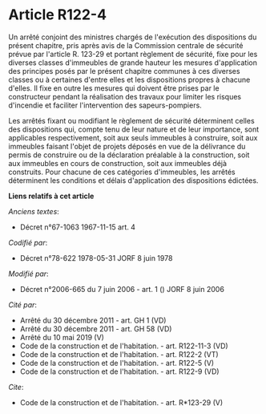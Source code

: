 # Article R122-4

Un arrêté conjoint des ministres chargés de l'exécution des dispositions du présent chapitre, pris après avis de la
Commission centrale de sécurité prévue par l'article R. 123-29 et portant règlement de sécurité, fixe pour les diverses
classes d'immeubles de grande hauteur les mesures d'application des principes posés par le présent chapitre communes à ces
diverses classes ou à certaines d'entre elles et les dispositions propres à chacune d'elles. Il fixe en outre les mesures qui
doivent être prises par le constructeur pendant la réalisation des travaux pour limiter les risques d'incendie et faciliter
l'intervention des sapeurs-pompiers. 

Les arrêtés fixant ou modifiant le règlement de sécurité déterminent celles des dispositions qui, compte tenu de leur nature
et de leur importance, sont applicables respectivement, soit aux seuls immeubles à construire, soit aux immeubles faisant
l'objet de projets déposés en vue de la délivrance du permis de construire ou de la déclaration préalable à la construction,
soit aux immeubles en cours de construction, soit aux immeubles déjà construits. Pour chacune de ces catégories d'immeubles,
les arrêtés déterminent les conditions et délais d'application des dispositions édictées.

**Liens relatifs à cet article**

_Anciens textes_:

  - Décret n°67-1063 1967-11-15 art. 4

_Codifié par_:

  - Décret n°78-622 1978-05-31 JORF 8 juin 1978

_Modifié par_:

  - Décret n°2006-665 du 7 juin 2006 - art. 1 () JORF 8 juin 2006

_Cité par_:

  - Arrêté du 30 décembre 2011 - art. GH 1 (VD)
  - Arrêté du 30 décembre 2011 - art. GH 58 (VD)
  - Arrêté du 10 mai 2019 (V)
  - Code de la construction et de l'habitation. - art. R122-11-3 (VD)
  - Code de la construction et de l'habitation. - art. R122-2 (VT)
  - Code de la construction et de l'habitation. - art. R122-5 (V)
  - Code de la construction et de l'habitation. - art. R122-9 (VD)

_Cite_:

  - Code de la construction et de l'habitation. - art. R*123-29 (V)
